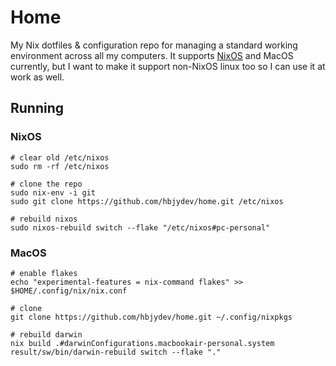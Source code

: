 # Home

My Nix dotfiles & configuration repo for managing a standard working environment
across all my computers. It supports [NixOS](https://nixos.org) and MacOS
currently, but I want to make it support non-NixOS linux too so I can use it at
work as well.

## Running

### NixOS

```shell
# clear old /etc/nixos
sudo rm -rf /etc/nixos

# clone the repo
sudo nix-env -i git
sudo git clone https://github.com/hbjydev/home.git /etc/nixos

# rebuild nixos
sudo nixos-rebuild switch --flake "/etc/nixos#pc-personal"
```

### MacOS

```shell
# enable flakes
echo "experimental-features = nix-command flakes" >> $HOME/.config/nix/nix.conf

# clone
git clone https://github.com/hbjydev/home.git ~/.config/nixpkgs

# rebuild darwin
nix build .#darwinConfigurations.macbookair-personal.system
result/sw/bin/darwin-rebuild switch --flake "."
```
